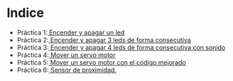
# Indice

- Práctica 1:[ Encender y apagar un led](https://github.com/iago1997/Practicas-Arduino/tree/master/1)
- Práctica 2:[ Encender y apagar 3 leds de forma consecutiva](https://github.com/iago1997/Practicas-Arduino/tree/master/2)
- Práctica 3:[ Encender y apagar 4 leds de forma consecutiva con sonido](https://github.com/iago1997/Practicas-Arduino/tree/master/3)
- Práctica 4:[ Mover un servo motor]()
- Práctica 5:[ Mover un servo motor con el código mejorado]()
- Práctica 6:[ Sensor de proximidad.]()
